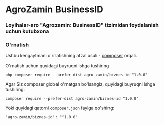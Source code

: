 # AgroZamin BusinessID


### Loyihalar-aro "Agrozamin: BusinessID" tizimidan foydalanish uchun kutubxona

### O'rnatish

Ushbu kengaytmani o'rnatishning afzal usuli - [composer](http://getcomposer.org/download/) orqali.

O'rnatish uchun quyidagi buyruqni ishga tushiring:

```
php composer require --prefer-dist agro-zamin/biznes-id "1.0.0"
```

Agar Siz composer global o'rnatgan bo'lsangiz, quyidagi buyruqni ishga tushiring:

```
composer require --prefer-dist agro-zamin/biznes-id "1.0.0"
```

Yoki quyidagi qatorni `composer.json` faylga qo'shing:

```
"agro-zamin/biznes-id": "^1.0.0"
```